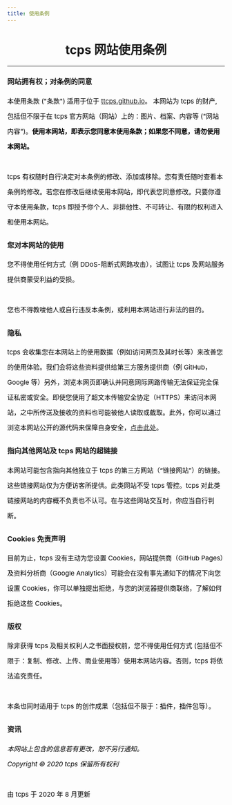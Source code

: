 ```yaml
---
title: 使用条例
---
```

<style>
h1 {text-align: center;}
h4 {text-align: center;}
h3 {text-align: center;}
p {text-align: center;}
</style>
<style type="text/css">
  #left{
        text-align:left;
  }
  #right{
        text-align:right;
  }
  #center{
        text-align:center;
  }
  .banner{
                 font-size:12.5px;
                 line-height: 40px;
                 background-color: #f0f0f0;
                 weight: 100%;
                 color: #000000;
                 text-align: center;
  }
  #text{
        line-height: 35px;
        font-size: 15px;
        color:black;
        text-align: left;
</style>
<h1>tcps 网站使用条例</h1>
<hr>
<h3 id="left">网站拥有权；对条例的同意</h3>
<p id="text">本使用条款 ("条款") 适用于位于 <a href="/">ttcps.github.io</a>。 本网站为 tcps 的财产, 包括但不限于在 tcps 官方网站（网站）上的：图片、档案、内容等 ("网站内容")。<b>使用本网站，即表示您同意本使用条款；如果您不同意，请勿使用本网站。</b><br><br>tcps 有权随时自行决定对本条例的修改、添加或移除。您有责任随时查看本条例的修改。若您在修改后继续使用本网站，即代表您同意修改。只要你遵守本使用条款，tcps 即授予你个人、非排他性、不可转让、有限的权利进入和使用本网站。</p>
<h3 id="left">您对本网站的使用</h3>
<p id="text">您不得使用任何方式（例 DDoS-阻断式网路攻击），试图让 tcps 及网站服务提供商蒙受利益的受损。<br><br>您也不得教唆他人或自行违反本条例，或利用本网站进行非法的目的。</p>
<h3 id="left">隐私</h3>
<p id="text">tcps 会收集您在本网站上的使用数据（例如访问网页及其时长等）来改善您的使用体验。我们会将这些资料提供给第三方服务提供商（例 GitHub，Google 等）另外，浏览本网页即确认并同意网际网路传输无法保证完全保证私密或安全。即使您使用了超文本传输安全协定（HTTPS）来访问本网站，之中所传送及接收的资料也可能被他人读取或截取。此外，你可以通过浏览本网站公开的源代码来保障自身安全，<a href="/jump/source-code/">点击此处</a>。</p>
<h3 id="left">指向其他网站及 tcps 网站的超链接</h3>
<p id="text">本网站可能包含指向其他独立于 tcps 的第三方网站（“链接网站”）的链接。这些链接网站仅为方便访客所提供。此类网站不受 tcps 管控。tcps 对此类链接网站的内容概不负责也不认可。在与这些网站交互时，你应当自行判断。</p>
<h3 id="left">Cookies 免责声明</h3>
<p id="text">目前为止，tcps 没有主动为您设置 Cookies，网站提供商（GitHub Pages）及资料分析商（Google Analytics）可能会在没有事先通知下的情况下向您设置 Cookies，你可以单独提出拒绝，与您的浏览器提供商联络，了解如何拒绝这些 Cookies。</p>
<h3 id="left">版权</h3>
<p id="text">除非获得 tcps 及相关权利人之书面授权前，您不得使用任何方式 (包括但不限于：复制、修改、上传、商业使用等）使用本网站内容。否则，tcps 将依法追究责任。<br><br>本条也同时适用于 tcps 的创作成果（包括但不限于：插件，插件包等）。</p>
<h3 id="left">资讯</h3>
<p id="text"><i>本网站上包含的信息若有更改，恕不另行通知。<br>Copyright © 2020 tcps 保留所有权利</i><br><br>由 tcps 于 2020 年 8 月更新</p>
